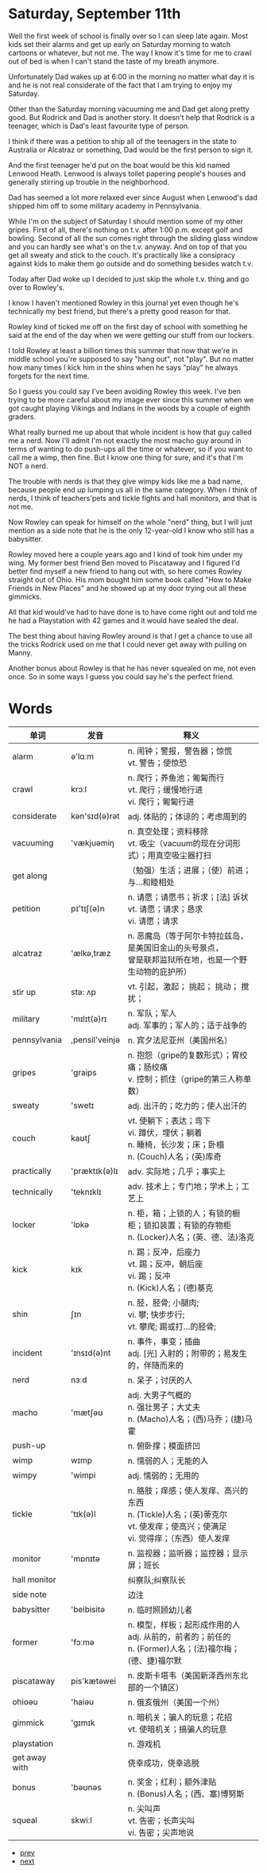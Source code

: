 # Saturday, September 11th

Well the first week of school is finally over so I can sleep late again. Most kids set their alarms and get up early on Saturday morning to watch cartoons or whatever, but not me. The way I know it's time for me to crawl out of bed is when I can't stand the taste of my breath anymore.

Unfortunately Dad wakes up at 6:00 in the morning no matter what day it is and he is not real considerate of the fact that I am trying to enjoy my Saturday.

Other than the Saturday morning vacuuming me and Dad get along pretty good. But Rodrick and Dad is another story. It doesn't help that Rodrick is a teenager, which is Dad's least favourite type of person.

I think if there was a petition to ship all of the teenagers in the state to Australia or Alcatraz or something, Dad would be the first person to sign it.

And the first teenager he'd put on the boat would be this kid named Lenwood Heath. Lenwood is always toilet papering people's houses and generally stirring up trouble in the neighborhood.

Dad has seemed a lot more relaxed ever since August when Lenwood's dad shipped him off to some military academy in Pennsylvania.

While I'm on the subject of Saturday I should mention some of my other gripes. First of all, there's nothing on t.v. after 1:00 p.m. except golf and bowling. Second of all the sun comes right through the sliding glass window and you can hardly see what's on the t.v. anyway. And on top of that you get all sweaty and stick to the couch. It's practically like a consipracy against kids to make them go outside and do something besides watch t.v.

Today after Dad woke up I decided to just skip the whole t.v. thing and go over to Rowley's.

I know I haven't mentioned Rowley in this journal yet even though he's technically my best friend, but there's a pretty good reason for that.

Rowley kind of ticked me off on the first day of school with something he said at the end of the day when we were getting our stuff from our lockers.

I told Rowley at least a billion times this summer that now that we're in middle school you're supposed to say "hang out", not "play". But no matter how many times I kick him in the shins when he says "play" he always forgets for the next time.

So I guess you could say I've been avoiding Rowley this week. I've ben trying to be more careful about my image ever since this summer when we got caught playing Vikings and Indians in the woods by a couple of eighth graders.

What really burned me up about that whole incident is how that guy called me a nerd. Now I'll admit I'm not exactly the most macho guy around in terms of wanting to do push-ups all the time or whatever, so if you want to call me a wimp, then fine. But I know one thing for sure, and it's that I'm NOT a nerd.

The trouble with nerds is that they give wimpy kids like me a bad name, because people end up lumping us all in the same category. When I think of nerds, I think of teachers'pets and tickle fights and hall monitors, and that is not me.

Now Rowley can speak for himself on the whole "nerd" thing, but I will just mention as a side note that he is the only 12-year-old I know who still has a babysitter.

Rowley moved here a couple years ago and I kind of took him under my wing. My former best friend Ben moved to Piscataway and I figured I'd better find myself a new friend to hang out with, so here comes Rowley straight out of Ohio. His mom bought him some book called "How to Make Friends in New Places" and he showed up at my door trying out all these gimmicks.

All that kid would've had to have done is to have come right out and told me he had a Playstation with 42 games and it would have sealed the deal.

The best thing about having Rowley around is that I get a chance to use all the tricks Rodrick used on me that I could never get away with pulling on Manny.

Another bonus about Rowley is that he has never squealed on me, not even once. So in some ways I guess you could say he's the perfect friend.

# Words

单词|发音|释义
---|---|---
alarm|ə'lɑːm|n. 闹钟；警报，警告器；惊慌<br>vt. 警告；使惊恐
crawl|krɔːl|n. 爬行；养鱼池；匍匐而行<br>vt. 爬行；缓慢地行进<br>vi. 爬行；匍匐行进
considerate|kən'sɪd(ə)rət|adj. 体贴的；体谅的；考虑周到的<br>
vacuuming|'vækjuəmiŋ|n. 真空处理；资料移除<br>vt. 吸尘（vacuum的现在分词形式）；用真空吸尘器打扫
get along||（勉强）生活；进展；（使）前进；与…和睦相处
petition|pɪ'tɪʃ(ə)n|n. 请愿；请愿书；祈求；[法] 诉状<br>vt. 请愿；请求；恳求<br>vi. 请愿；请求
alcatraz|'ælkə,træz|n. 恶魔岛（等于阿尔卡特拉兹岛，是美国旧金山的头号景点，<br>曾是联邦监狱所在地，也是一个野生动物的庇护所）
stir up|stə: ʌp|vt. 引起，激起； 挑起； 挑动； 搅扰；
military|'mɪlɪt(ə)rɪ|n. 军队；军人<br>adj. 军事的；军人的；适于战争的
pennsylvania|,pensil'veinjə|n. 宾夕法尼亚州（美国州名）
gripes|'graips|n. 抱怨（gripe的复数形式）；胃绞痛；肠绞痛<br>v. 控制；抓住（gripe的第三人称单数）
sweaty|'swetɪ|adj. 出汗的；吃力的；使人出汗的
couch|kaʊtʃ|vt. 使躺下；表达；弯下<br>vi. 蹲伏，埋伏；躺着<br>n. 睡椅，长沙发；床；卧榻<br>n. (Couch)人名；(英)库奇
practically|'præktɪk(ə)lɪ|adv. 实际地；几乎；事实上
technically|'teknɪklɪ|adv. 技术上；专门地；学术上；工艺上
locker|'lɒkə|n. 柜，箱；上锁的人；有锁的橱柜；锁扣装置；有锁的存物柜<br>n. (Locker)人名；(英、德、法)洛克
kick|kɪk|n. 踢；反冲，后座力<br>vt. 踢；反冲，朝后座<br>vi. 踢；反冲<br>n. (Kick)人名；(德)基克
shin|ʃɪn|n. 胫，胫骨; 小腿肉;<br>vi. 攀; 快步步行;<br>vt. 攀爬; 踢或打…的胫骨;
incident|'ɪnsɪd(ə)nt|n. 事件，事变；插曲<br>adj. [光] 入射的；附带的；易发生的，伴随而来的
nerd|nɜːd|n. 呆子；讨厌的人
macho|'mætʃəʊ|adj. 大男子气概的<br>n. 强壮男子；大丈夫<br>n. (Macho)人名；(西)马乔；(捷)马霍
push-up||n. 俯卧撑；模面挤凹
wimp|wɪmp|n. 懦弱的人；无能的人
wimpy|'wimpi|adj. 懦弱的；无用的
tickle|'tɪk(ə)l|n. 胳肢；痒感；使人发痒、高兴的东西<br>n. (Tickle)人名；(英)蒂克尔<br>vt. 使发痒；使高兴；使满足<br>vi. 觉得痒；（东西）使人发痒
monitor|'mɒnɪtə|n. 监视器；监听器；监控器；显示屏；班长
hall monitor||纠察队;纠察队长
side note||边注
babysitter|'beibisitə|n. 临时照顾幼儿者
former|'fɔːmə|n. 模型，样板；起形成作用的人<br>adj. 从前的，前者的；前任的<br>n. (Former)人名；(法)福尔梅；(德、捷)福尔默
piscataway|pis'kætəwei|n. 皮斯卡塔韦（美国新泽西州东北部的一个镇区）
ohioəu|'haiəu|n. 俄亥俄州（美国一个州）
gimmick|'gɪmɪk|n. 暗机关；骗人的玩意；花招<br>vt. 使暗机关；搞骗人的玩意
playstation||n. 游戏机
get away with||侥幸成功，侥幸逃脱
bonus|'bəʊnəs|n. 奖金；红利；额外津贴<br>n. (Bonus)人名；(西、塞)博努斯
squeal|skwiːl|n. 尖叫声<br>vt. 告密；长声尖叫<br>vi. 告密；尖声地说

- [prev](4.md)
- [next](6.md)
